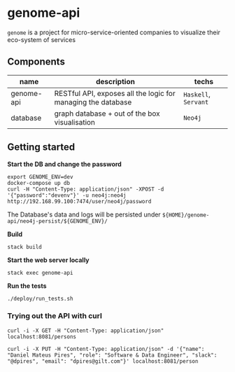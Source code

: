 # genome-api
`genome` is a project for micro-service-oriented companies to visualize their eco-system of services

## Components

| name | description | techs |
|---|---|---|
| genome-api | RESTful API, exposes all the logic for managing the database | `Haskell`, `Servant` |
| database | graph database + out of the box visualisation | `Neo4j` | X |
 
## Getting started

**Start the DB and change the password**
```
export GENOME_ENV=dev
docker-compose up db
curl -H "Content-Type: application/json" -XPOST -d '{"password":"devenv"}' -u neo4j:neo4j http://192.168.99.100:7474/user/neo4j/password
```
The Database's data and logs will be persisted under `${HOME}/genome-api/neo4j-persist/${GENOME_ENV}/`

**Build**
```
stack build
```
**Start the web server locally**
```
stack exec genome-api
```

**Run the tests**
```
./deploy/run_tests.sh
```

### Trying out the API with curl
```
curl -i -X GET -H "Content-Type: application/json" localhost:8081/persons

curl -i -X PUT -H "Content-Type: application/json" -d '{"name": "Daniel Mateus Pires", "role": "Software & Data Engineer", "slack": "@dpires", "email": "dpires@gilt.com"}' localhost:8081/person
```
